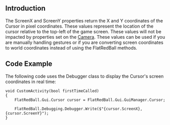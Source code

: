 ## Introduction

The ScreenX and ScreenY properties return the X and Y coordinates of the Cursor in pixel coordinates. These values represent the location of the cursor relative to the top-left of the game screen. These values will not be impacted by properties set on the [Camera](/frb/docs/index.php?title=FlatRedBall.Camera "FlatRedBall.Camera"). These values can be used if you are manually handling gestures or if you are converting screen coordinates to world coordinates instead of using the FlatRedBall methods.

## Code Example

The following code uses the Debugger class to display the Cursor's screen coordinates in real time:

``` lang:c#
void CustomActivity(bool firstTimeCalled)
{
    FlatRedBall.Gui.Cursor cursor = FlatRedBall.Gui.GuiManager.Cursor;

    FlatRedBall.Debugging.Debugger.Write($"{cursor.ScreenX}, {cursor.ScreenY}");
}
```

     
